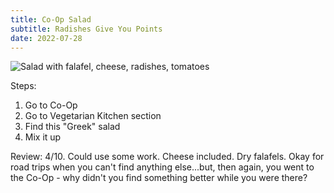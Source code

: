 ```yaml
---
title: Co-Op Salad
subtitle: Radishes Give You Points
date: 2022-07-28
---
```


![Salad with falafel, cheese, radishes, tomatoes](image.png)

Steps:
1. Go to Co-Op
2. Go to Vegetarian Kitchen section
3. Find this "Greek" salad
4. Mix it up

Review:
4/10.
Could use some work. Cheese included. Dry falafels. Okay for road trips when you can't find anything else...but, then again, you went to the Co-Op - why didn't you find something better while you were there?